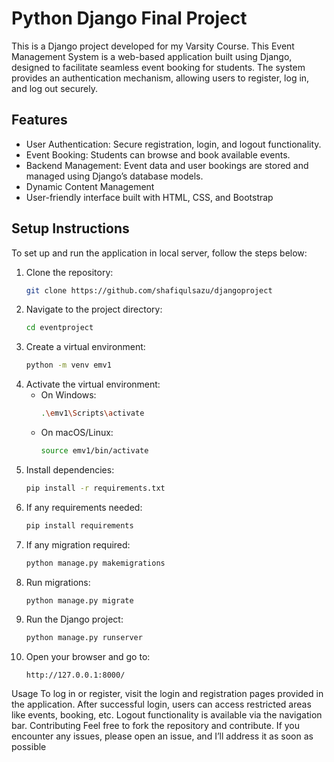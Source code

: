 # Python Django Final Project

This is a Django project developed for my Varsity Course. This Event Management System is a web-based application built using Django, designed to facilitate seamless event booking for students. The system provides an authentication mechanism, allowing users to register, log in, and log out securely.

## Features

- User Authentication: Secure registration, login, and logout functionality.
- Event Booking: Students can browse and book available events.
- Backend Management: Event data and user bookings are stored and managed using Django’s database models.
- Dynamic Content Management
- User-friendly interface built with HTML, CSS, and Bootstrap
  


## Setup Instructions

To set up and run the application in local server, follow the steps below:

1. Clone the repository:
   ```sh
   git clone https://github.com/shafiqulsazu/djangoproject
   ```
2. Navigate to the project directory:
   ```sh
   cd eventproject
   ```
3. Create a virtual environment:
   ```sh
   python -m venv emv1
   ```
4. Activate the virtual environment:
   - On Windows:
     ```sh
     .\emv1\Scripts\activate
     ```
   - On macOS/Linux:
     ```sh
     source emv1/bin/activate
     ```
5. Install dependencies:
   ```sh
   pip install -r requirements.txt
   ```
6. If any requirements needed:
   ```sh
   pip install requirements
   ```
6. If any migration required:
   ```sh
   python manage.py makemigrations
   ```
6. Run migrations:
   ```sh
   python manage.py migrate
   ```
7. Run the Django project:
   ```sh
   python manage.py runserver
   ```
8. Open your browser and go to:
   ```
   http://127.0.0.1:8000/
   ```


Usage
To log in or register, visit the login and registration pages provided in the application.
After successful login, users can access restricted areas like events, booking, etc.
Logout functionality is available via the navigation bar.
Contributing
Feel free to fork the repository and contribute. If you encounter any issues, please open an issue, and I’ll address it as soon as possible
